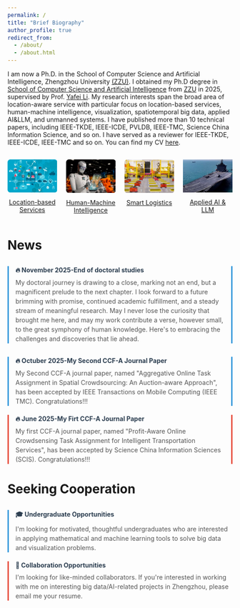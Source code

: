 ```yaml
---
permalink: /
title: "Brief Biography"
author_profile: true
redirect_from: 
  - /about/
  - /about.html
---
```


I am now a Ph.D. in the School of Computer Science and Artificial Intelligence, Zhengzhou University [(ZZU)](https://www.zzu.edu.cn/). I obtained my Ph.D degree in [School of Computer Science and Artificial Intelligence](https://www7.zzu.edu.cn/csai/) from [ZZU](https://www.zzu.edu.cn/) in 2025, supervised by Prof. [Yafei Li](https://www7.zzu.edu.cn/csai/info/1354/3155.htm). My research interests span the broad area of location-aware service with particular focus on location-based services, human-machine intelligence, visualization, spatiotemporal big data, applied AI&LLM, and unmanned systems. I have published more than 10 technical papers, including IEEE-TKDE, IEEE-ICDE, PVLDB, IEEE-TMC, Science China Information Science, and so on. I have served as a reviewer for IEEE-TKDE, IEEE-ICDE, IEEE-TMC and so on. You can find my CV [here](/files/cv.pdf).

<div class="image-grid" style="display: grid; grid-template-columns: repeat(4, 1fr); gap: 20px; text-align: center; margin: 30px 0;">
  <div class="image-item">
    <a href="https://www.businessnewsdaily.com/5386-location-based-services.html" target="_blank">
      <img src="/images/local_based.png" alt="Location-based Services" style="width: 100%; max-width: 180px; height: auto;">
    </a>
    <p style="margin-top: 10px;">
      <a href="https://www.businessnewsdaily.com/5386-location-based-services.html" target="_blank">Location-based Services</a>
    </p>
  </div>
  
  <div class="image-item">
    <a href="https://hbr.org/2018/07/collaborative-intelligence-humans-and-ai-are-joining-forces" target="_blank">
      <img src="/images/human.png" alt="Human-Machine Intelligence" style="width: 100%; max-width: 180px; height: auto;">
    </a>
    <p style="margin-top: 10px;">
      <a href="https://hbr.org/2018/07/collaborative-intelligence-humans-and-ai-are-joining-forces" target="_blank">Human-Machine Intelligence</a>
    </p>
  </div>
  
  <div class="image-item">
    <a href="https://isl-group.eu/en/logistic-solutions/intelligent-logistic-solutions/" target="_blank">
      <img src="/images/smart_log.png" alt="Visualization" style="width: 100%; max-width: 180px; height: auto;">
    </a>
    <p style="margin-top: 10px;">
      <a href="https://isl-group.eu/en/logistic-solutions/intelligent-logistic-solutions/" target="_blank">Smart Logistics</a>
    </p>
  </div>
  
  <div class="image-item">
    <a href="https://www.appliedai.de/en/solutions-services/ai-individual-solutions/large-language-models/" target="_blank">
      <img src="/images/wuren.png" alt="Applied AI & LLM" style="width: 100%; max-width: 180px; height: auto;">
    </a>
    <p style="margin-top: 10px;">
      <a href="https://www.appliedai.de/en/solutions-services/ai-individual-solutions/large-language-models/" target="_blank">Applied AI & LLM</a>
    </p>
  </div>
</div>




News
======

<div class="clean-opportunities" style="margin: 30px 0;">
  <div style="border-left: 3px solid #3498db; border-right: 3px solid #3498db; padding: 0 15px; margin-bottom: 20px;">
    <h4 style="margin: 0 0 8px 0; color: #2c3e50;">🔥 November 2025-End of doctoral studies</h4>
    <p style="margin: 0; color: #555; line-height: 1.5;">
     My doctoral journey is drawing to a close, marking not an end, but a magnificent prelude to the next chapter. I look forward to a future brimming with promise, continued academic fulfillment, and a steady stream of meaningful research. May I never lose the curiosity that brought me here, and may my work contribute a verse, however small, to the great symphony of human knowledge. Here's to embracing the challenges and discoveries that lie ahead.
    </p>
  </div>

<div class="clean-opportunities" style="margin: 30px 0;">
  <div style="border-left: 3px solid #3498db; border-right: 3px solid #3498db; padding: 0 15px; margin-bottom: 20px;">
    <h4 style="margin: 0 0 8px 0; color: #2c3e50;">🔥 Octuber 2025-My Second CCF-A Journal Paper</h4>
    <p style="margin: 0; color: #555; line-height: 1.5;">
     My Second CCF-A journal paper, named "Aggregative Online Task Assignment in Spatial Crowdsourcing: An Auction-aware Approach", has been accepted by IEEE Transactions on Mobile Computing (IEEE TMC). Congratulations!!!
    </p>
  </div>

  <div style="border-left: 3px solid #e74c3c; border-right: 3px solid #e74c3c; padding: 0 15px; margin-bottom: 20px;">
    <h4 style="margin: 0 0 8px 0; color: #2c3e50;">🔥 June 2025-My Firt CCF-A Journal Paper</h4>
    <p style="margin: 0; color: #555; line-height: 1.5;">
      My first CCF-A journal paper, named "Profit-Aware Online Crowdsensing Task Assignment for Intelligent Transportation Services", has been accepted by Science China Information Sciences (SCIS). Congratulations!!!
    </p>
  </div>
</div>


Seeking Cooperation
======
<div class="clean-opportunities" style="margin: 30px 0;">
  <div style="border-left: 3px solid #3498db; padding: 0 0 0 15px; margin-bottom: 20px;">
    <h4 style="margin: 0 0 8px 0; color: #2c3e50;">🎓 Undergraduate Opportunities</h4>
    <p style="margin: 0; color: #555; line-height: 1.5;">
      I'm looking for motivated, thoughtful undergraduates who are interested in applying mathematical and machine learning tools to solve big data and visualization problems.
    </p>
  </div>

  <div style="border-left: 3px solid #e74c3c; padding: 0 0 0 15px; margin-bottom: 20px;">
    <h4 style="margin: 0 0 8px 0; color: #2c3e50;">🤝 Collaboration Opportunities</h4>
    <p style="margin: 0; color: #555; line-height: 1.5;">
      I'm looking for like-minded collaborators. If you're interested in working with me on interesting big data/AI-related projects in Zhengzhou, please email me your resume.
    </p>
  </div>
</div>
